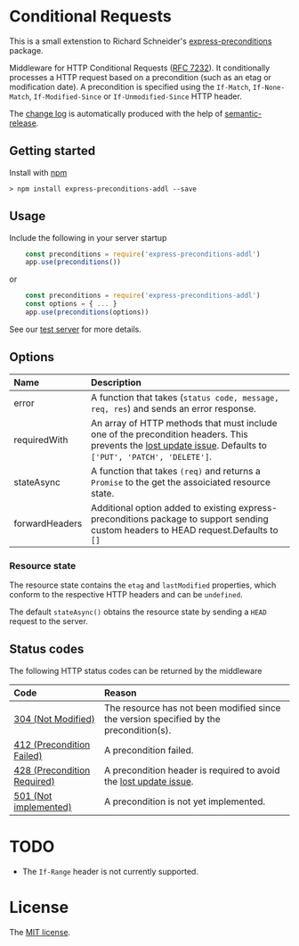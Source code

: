 # Conditional Requests

This is a small extenstion to Richard Schneider's [express-preconditions](https://www.npmjs.com/package/express-preconditions) package.
 
Middleware for HTTP Conditional Requests ([RFC 7232](https://tools.ietf.org/html/rfc7232)).
It conditionally processes a HTTP request based on a precondition (such as an etag or modification date). 
A precondition is specified using the `If-Match`, `If-None-Match`, `If-Modified-Since` or `If-Unmodified-Since` HTTP header. 

The [change log](https://github.com/richardschneider/express-conditional-request/releases) is automatically produced with
the help of [semantic-release](https://github.com/semantic-release/semantic-release).

## Getting started

Install with [npm](http://blog.npmjs.org/post/85484771375/how-to-install-npm)

    > npm install express-preconditions-addl --save

## Usage

Include the following in your server startup

````javascript
    const preconditions = require('express-preconditions-addl')
    app.use(preconditions())
````
or
````javascript
    const preconditions = require('express-preconditions-addl')
    const options = { ... }
    app.use(preconditions(options))
````

See our [test server](https://github.com/richardschneider/express-conditional-request/blob/master/test/server.js) for more details.
## Options

Name | Description
:---- | :-----------
error | A function that takes (`status code, message, req, res`) and sends an error response.
requiredWith | An array of HTTP methods that must include one of the precondition headers.  This prevents the [lost update issue](https://en.wikipedia.org/wiki/Concurrency_control).  Defaults to `['PUT', 'PATCH', 'DELETE']`.
stateAsync | A function that takes `(req)` and returns a `Promise` to the get the assoiciated resource state.
forwardHeaders | Additional option added to existing express-preconditions package to support sending custom headers to HEAD request.Defaults to `[]`

### Resource state

The resource state contains the `etag` and `lastModified` properties, which conform to the respective HTTP headers
and can be `undefined`.

The default `stateAsync()` obtains the resource state by sending a `HEAD` request to the server.

## Status codes

The following HTTP status codes can be returned by the middleware

Code | Reason
:---- | :------
[304 (Not Modified)](https://tools.ietf.org/html/rfc7232#section-4.1) | The resource has not been modified since the version specified by the precondition(s).
[412 (Precondition Failed)](https://tools.ietf.org/html/rfc7232#section-4.2) | A precondition failed.
[428 (Precondition Required)](https://tools.ietf.org/html/rfc6585#section-3) | A precondition header is required to avoid the [lost update issue](https://en.wikipedia.org/wiki/Concurrency_control).
[501 (Not implemented)](https://tools.ietf.org/html/rfc7231#section-6.6.2s) | A precondition is not yet implemented.

# TODO

* The `If-Range` header is not currently supported.


# License
The [MIT license](LICENSE).

